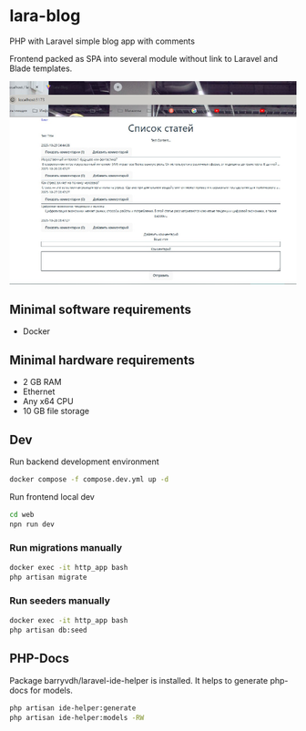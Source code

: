 # lara-blog
PHP with Laravel simple blog app with comments

Frontend packed as SPA into several module without link to Laravel and Blade templates.

![Фронтенд](front_1.jpg)

## Minimal software requirements
* Docker

## Minimal hardware requirements
* 2 GB RAM
* Ethernet
* Any x64 CPU
* 10 GB file storage

## Dev
Run backend development environment
```sh
docker compose -f compose.dev.yml up -d
```

Run frontend local dev
```sh
cd web
npn run dev
```

### Run migrations manually
```sh
docker exec -it http_app bash
php artisan migrate
```

### Run seeders manually
```sh
docker exec -it http_app bash
php artisan db:seed
```

## PHP-Docs
Package barryvdh/laravel-ide-helper is installed.
It helps to generate php-docs for models.
```sh
php artisan ide-helper:generate
php artisan ide-helper:models -RW
```
